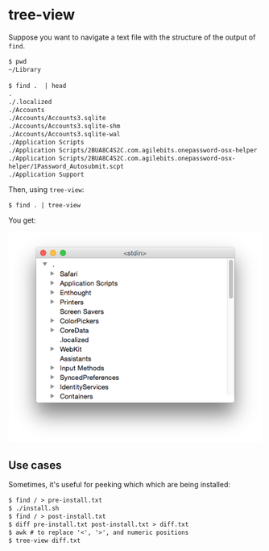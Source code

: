# tree-view

Suppose you want to navigate a text file with the structure of the output of `find`.

    $ pwd
    ~/Library

    $ find .  | head
    .
    ./.localized
    ./Accounts
    ./Accounts/Accounts3.sqlite
    ./Accounts/Accounts3.sqlite-shm
    ./Accounts/Accounts3.sqlite-wal
    ./Application Scripts
    ./Application Scripts/2BUA8C4S2C.com.agilebits.onepassword-osx-helper
    ./Application Scripts/2BUA8C4S2C.com.agilebits.onepassword-osx-helper/1Password_Autosubmit.scpt
    ./Application Support

Then, using `tree-view`:

    $ find . | tree-view

You get:

![Screenshot](screenshot.png)

## Use cases

Sometimes, it's useful for peeking which which are being installed:

```console
$ find / > pre-install.txt
$ ./install.sh
$ find / > post-install.txt
$ diff pre-install.txt post-install.txt > diff.txt
$ awk # to replace '<', '>', and numeric positions
$ tree-view diff.txt
```

